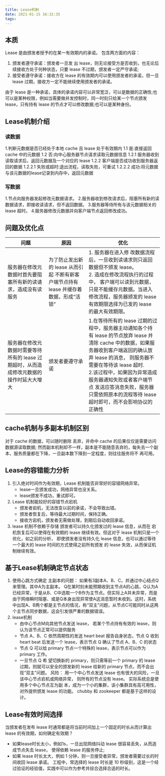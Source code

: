 ```yaml
---
title: Lease机制
date: 2021-01-15 16:32:35
tags:
---
```


## 本质
Lease 是由颁发者授予的在某一有效期内的承诺。
包含两方面的内容：
1. 颁发者遵守承诺：颁发者一旦发 出 lease，则无论接受方是否收到，也无论后续接收方处于何种状态，只要 lease 不过期，颁发者一定严守承诺;
2. 接受者遵守承诺：接收方在 lease 的有效期内可以使用颁发者的承诺，但一旦 lease 过期，接收方一定不能继续使用颁发者的承诺。

由于 lease 是一种承诺，具体的承诺内容可以非常宽泛，可以是数据的正确性;也可以是某种权限，例如当需要做并发控制时，同一时刻只给某一个节点颁发 lease，只有持有 lease 的节点才可以修改数据;也可以是某种身份。

<!--more-->

## Lease机制介绍
### 读数据
1.判断元数据是否已经处于本地 cache 且 lease 处于有效期内
1.1 是:直接返回 cache 中的元数据
1.2 否:向中心服务器节点请求读取元数据信息
1.2.1 服务器收到读取请求后，返回元数据及一个对应的 lease
1.2.2 客户端是否成功收到服务器返回的数据
1.2.2.1 失败或超时:退出流程，读取失败，可重试
1.2.2.2 成功:将元数据与该元数据的lease记录到内存中，返回元数据
### 写数据
1.节点向服务器发起修改元数据请求。
2.服务器收到修改请求后，阻塞所有新的读数据请求，即接收读请求，但不返回数据。
3.服务器等待所有与该元数据相关的 lease 超时。
4.服务器修改元数据并向客户端节点返回修改成功。
## 问题及优化点
|问题|原因|优化|
|---|---|---|
|服务器在修改元数据时首先要阻塞所有新的读请求，造成没有读服务|为了防止发出新的 lease 从而引起 不断有新客户端节点持有 lease 并缓存着数据，形成“活锁”|1. 服务器在进入修 改数据流程后，一旦收到读请求则只返回数据但不颁发 lease。</br>2. 造成在修改流程执行的过程中， 客户端可以读到元数据，只是不能缓存元数据。当进入修改流程，服务器颁发的 lease 有效期限选择为已发的 lease 的最大有效期限。|
|服务器在修改元数据时需要等待所有的 lease 过期超时，从而造成修改元数据的操作时延大大增大|颁发者要遵守承诺|1.在等待所有的 lease 过期的过程中，服务器主动通知各个持有 lease 的节点放弃 lease 并清除 cache 中的数据，如果服务器收到客户端返回的确认放弃 lease 的消息， 则服务器不需要在等待该 lease 超时.</br>2.该过程中，如果因为异常造成服务器通知失败或者客户端节点 发送应答消息失败，服务器只需依照原本的流程等待 lease 超时即可，而不会影响协议的正确性|



## cache机制与多副本机制区别
对于 cache 的数据，可以随时删除 丢弃，并命中 cache 的后果仅仅是需要访问数据源读取数据;
然而副本机制却不一样，副本是不能随意丢弃的，每失去一个副本，服务质量都在下降，一旦副本数下降到一定程度，则往往服务将不 再可用。

## Lease的容错能力分析
1. 引入绝对时间作为有效期，Lease 机制能否非常好的容错网络异常。
    - lease一旦颁发成功，网络异常也没关系。
    - lease颁发不成功，重试即可。
2. Lease 机制能较好的容错节点宕机
    - 颁发者宕机，无法改变以前的承诺，不会导致出错。
    - 颁发者恢复后，等待最大过期时间，保持正确。
    - 接收方宕机，颁发者无需做处理，到期后自动收回承诺。
3. lease 机制不依赖于存储
颁发者可以持久化颁发过的 lease 信息，从而在 宕机恢复后可以使得在有效期的 lease 继续有效。但这对于 lease 机制只是一个优化，如之前的分析， 即使颁发者没有持久化 lease 信息，也可以通过等待一个最大的 lease 时间的方式使得之前所有颁发 的 lease 失效，从而保证机制继续有效。

## 基于Lease机制确定节点状态
1. 使用心跳方式确定 主副本的问题：
如果有3副本A、B、C，并通过中心结点Q来管理。其中A为主副本。
Q在某时刻未能预期收到主节点A的心跳，Q认为A已经异常，于是从B、C中选取一个B作为主节点。但实际上A并未异常，而是由于网络瞬时阻塞、或是Q本身出现异常使A这消息暂时未收到。这时，系统中出现A、B两个都是主节点的情况，称“双主”问题，从节点C可能同时从这两个主节点同步数据，这会引发很严重的数据错误。
2. lease机制
    - 由中心节点M向其他节点发送 lease， 若某个节点持有有效的 lease，则认为该节点正常可以提供服务
    - 节点 A、B、C 依然周期性的发送 heart beat 报告自身状态，节点 Q 收到 heart beat 后发送一个 lease，表示节点 Q 确认了节点 A、B、C 的状态
    - 节点 Q 可以给 primary 节点一个特殊的 lease，表示节点可以作为 primary 工作。
    - 一旦节点 Q 希 望切换新的 primary，则只需等前一个 primary 的 lease 过期，则就可以安全的颁发新的 lease 给新的 primary 节点，而不会出现“双主”问题。
风险：
用一个中心节点发送 lease 也有很大的风险，一旦该中心节点宕机或网络异常， 则所有的节点没有 lease。
实际系统总是使用多个中心节点互为副 本，成为一个小的集群，该小集群具有高可用性，对外提供颁发 lease 的功能。
chubby 和 zookeeper 都是基于这样的设计。

## Lease有效时间选择
当颁发者在发布 lease 时通常都是将当前时间加上一个固定的时长从而计算出 lease 的有效期，如何确定有效期？

- 如果lease时长太小，例如1s，一旦出现网络抖动 lease 很容易丢失，从而造成节点失去 lease， 使得依赖 lease 的服务停止;
- 如果 lease 时长太大，例如 1 分钟，则一旦接受者异常，颁发者需要过长的时间收回 lease 承诺。
工程中，常选择的 lease 时长是 10 秒级别，这是一个经 过验证的经验值，实践中可以作为参考并综合选择合适的时长。